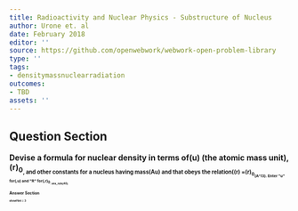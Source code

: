 ```yaml
---
title: Radioactivity and Nuclear Physics - Substructure of Nucleus
author: Urone et. al
date: February 2018
editor: ''
source: https://github.com/openwebwork/webwork-open-problem-library
type: ''
tags:
- densitymassnuclearradiation
outcomes:
- TBD
assets: ''
---
```


## Question Section 

<b>
Devise a formula for nuclear density in terms of(u) (the atomic mass unit),(r)<sub>0<sub>, and other constants for a nucleus having mass(Au) and that obeys the relation((r) =(r)<sub>0<sub>(A^13).
Enter "u" for(,u) and "R" for(,r)<sub>0<sub>:
ans_rule(40)


## Answer Section

showHint = 3